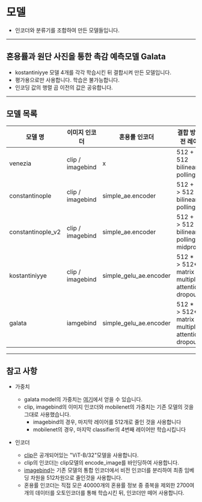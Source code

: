 # 모델
+ 인코더와 분류기를 조합하여 만든 모델들입니다.
----
## 혼용률과 원단 사진을 통한 촉감 예측모델 Galata 
+ kostantiniyye 모델 4개를 각각 학습시킨 뒤 결합시켜 만든 모델입니다.
+ 평가용으로만 사용합니다. 학습은 불가능합니다.
+ 인코딩 값의 행렬 곱 이전의 값은 공유합니다.  

---
## 모델 목록
| 모델 명           | 이미지 인코더    | 혼용률 인코더          | 결합 방법(퓨전 레이어)                                     | classifier         | 
| ----------------- | ---------------- | ---------------------- | --------------------------------------------------------- | -------------------|
| venezia           | clip / imagebind |      x                 | 512 + 12  > 512 bilinear polling                          | movilenet_v3_small | 
| constantinople    | clip / imagebind | simple_ae.encoder      | 512 + 512 > 512 bilinear polling                          | simple_ae.decoder  |
| constantinople_v2 | clip / imagebind | simple_ae.encoder      | 512 + 512 > 512 bilinear polling + midprocess             | simple_ae.decoder  |
| kostantiniyye     | clip / imagebind | simple_gelu_ae.encoder | 512 * 512 > 512*512 matrix multiply + attention + dropout | mobilenet_v3_small |
| galata            | iamgebind        | simple_gelu_ae.encoder | 512 * 512 > 512*512 matrix multiply + attention + dropout | mobilenet          |
---
## 참고 사항
+ 가중치
  + galata model의 가중치는 [여기](https://drive.google.com/file/d/1hT9mEhn-OK1lPgtlu3R8clwsCvC-zgav/view?usp=sharing)에서 얻을 수 있습니다. 
  + clip, imagebind의 이미지 인코더와 mobilenet의 가중치는 기존 모델의 것을 그대로 사용했습니다.
    + imagebind의 경우, 마지막 레이어를 512개로 줄인 것을 사용합니다
    + mobilenet의 경우, 마지막 classifier의 4번째 레이어만 학습시킵니다
   
+ 인코더
  + [clip](https://github.com/openai/CLIP)은 공개되어있는 "ViT-B/32"모델을 사용합니다. 
  + clip의 인코더는 clip모델의 encode_image를 바인딩하여 사용합니다. 
  + [imagebind](https://github.com/facebookresearch/ImageBind?tab=readme-ov-file)는 기존 모델의 통합 인코더에서 비전 인코더를 분리하여 최종 임베딩 차원을 512차원으로 줄인것을 사용합니다.
  + 혼용률 인코더는 직접 모은 40000개의 혼용률 정보 중 중복을 제외한 2700여개의 데이터를 오토인코더를 통해 학습시킨 뒤, 인코더만 떼어 사용합니다.
 
